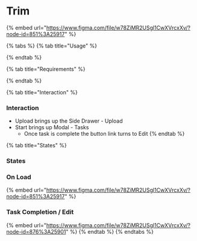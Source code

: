 # Trim

{% embed url="https://www.figma.com/file/w78ZiMR2USgl1CwXVrcxXv/?node-id=851%3A25917" %}

{% tabs %}
{% tab title="Usage" %}

{% endtab %}

{% tab title="Requirements" %}

{% endtab %}

{% tab title="Interaction" %}
### Interaction

* Upload brings up the Side Drawer - Upload
* Start brings up Modal - Tasks
  * Once task is complete the button link turns to Edit
{% endtab %}

{% tab title="States" %}
### States

### On Load

{% embed url="https://www.figma.com/file/w78ZiMR2USgl1CwXVrcxXv/?node-id=851%3A25917" %}

### Task Completion / Edit

{% embed url="https://www.figma.com/file/w78ZiMR2USgl1CwXVrcxXv/?node-id=876%3A25901" %}
{% endtab %}
{% endtabs %}






